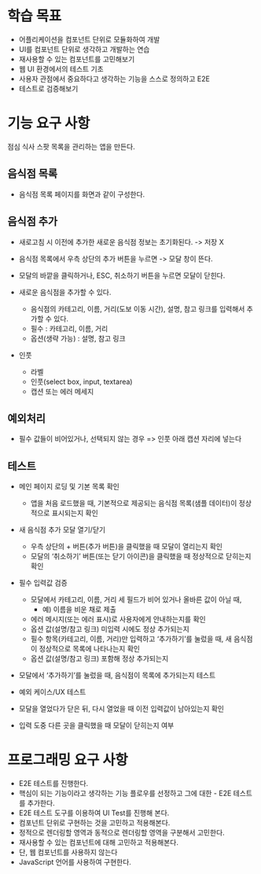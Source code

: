 # 학습 목표

- 어플리케이션을 컴포넌트 단위로 모듈화하여 개발
- UI를 컴포넌트 단위로 생각하고 개발하는 연습
- 재사용할 수 있는 컴포넌트를 고민해보기
- 웹 UI 환경에서의 테스트 기초
- 사용자 관점에서 중요하다고 생각하는 기능을 스스로 정의하고 E2E
- 테스트로 검증해보기

# 기능 요구 사항

점심 식사 스팟 목록을 관리하는 앱을 만든다.

## 음식점 목록

- 음식점 목록 페이지를 화면과 같이 구성한다.

## 음식점 추가

- 새로고침 시 이전에 추가한 새로운 음식점 정보는 초기화된다. -> 저장 X
- 음식점 목록에서 우측 상단의 추가 버튼을 누르면 -> 모달 창이 뜬다.
- 모달의 바깥을 클릭하거나, ESC, 취소하기 버튼을 누르면 모달이 닫힌다.

- 새로운 음식점을 추가할 수 있다.

  - 음식점의 카테고리, 이름, 거리(도보 이동 시간), 설명, 참고 링크를 입력해서 추가할 수 있다.
  - 필수 : 카테고리, 이름, 거리
  - 옵션(생략 가능) : 설명, 참고 링크

- 인풋

  - 라벨
  - 인풋(select box, input, textarea)
  - 캡션 또는 에러 메세지

## 예외처리

- 필수 값들이 비어있거나, 선택되지 않는 경우 => 인풋 아래 캡션 자리에 넣는다

## 테스트

- 메인 페이지 로딩 및 기본 목록 확인
  - 앱을 처음 로드했을 때, 기본적으로 제공되는 음식점 목록(샘플 데이터)이 정상적으로 표시되는지 확인
- 새 음식점 추가 모달 열기/닫기

  - 우측 상단의 + 버튼(추가 버튼)을 클릭했을 때 모달이 열리는지 확인
  - 모달의 ‘취소하기’ 버튼(또는 닫기 아이콘)을 클릭했을 때 정상적으로 닫히는지 확인

- 필수 입력값 검증

  - 모달에서 카테고리, 이름, 거리 세 필드가 비어 있거나 올바른 값이 아닐 때,
    - 예) 이름을 비운 채로 제출
  - 에러 메시지(또는 에러 표시)로 사용자에게 안내하는지를 확인
  - 옵션 값(설명/참고 링크) 미입력 시에도 정상 추가되는지
  - 필수 항목(카테고리, 이름, 거리)만 입력하고 ‘추가하기’를 눌렀을 때, 새 음식점이 정상적으로 목록에 나타나는지 확인
  - 옵션 값(설명/참고 링크) 포함해 정상 추가되는지

- 모달에서 ‘추가하기’를 눌렀을 때, 음식점이 목록에 추가되는지 테스트

- 예외 케이스/UX 테스트

- 모달을 열었다가 닫은 뒤, 다시 열었을 때 이전 입력값이 남아있는지 확인
- 입력 도중 다른 곳을 클릭했을 때 모달이 닫히는지 여부

# 프로그래밍 요구 사항

- E2E 테스트를 진행한다.
- 핵심이 되는 기능이라고 생각하는 기능 플로우를 선정하고 그에 대한 - E2E 테스트를 추가한다.
- E2E 테스트 도구를 이용하여 UI Test를 진행해 본다.
- 컴포넌트 단위로 구현하는 것을 고민하고 적용해본다.
- 정적으로 렌더링할 영역과 동적으로 렌더링할 영역을 구분해서 고민한다.
- 재사용할 수 있는 컴포넌트에 대해 고민하고 적용해본다.
- 단, 웹 컴포넌트를 사용하지 않는다
- JavaScript 언어를 사용하여 구현한다.
